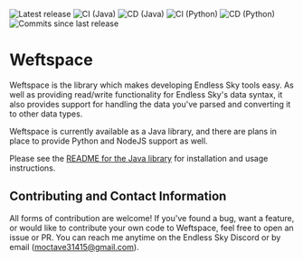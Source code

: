 ![Latest release](https://img.shields.io/github/v/release/mOctave/weftspace)
![CI (Java)](https://img.shields.io/github/actions/workflow/status/mOctave/weftspace/ci-java.yml?label=CI%20(Java))
![CD (Java)](https://img.shields.io/github/actions/workflow/status/mOctave/weftspace/cd-java.yml?label=CD%20(Java))
![CI (Python)](https://img.shields.io/github/actions/workflow/status/mOctave/weftspace/ci-python.yml?label=CI%20(Python))
![CD (Python)](https://img.shields.io/github/actions/workflow/status/mOctave/weftspace/cd-python.yml?label=CD%20(Python))
![Commits since last release](https://img.shields.io/github/commits-since/mOctave/weftspace/latest)

# Weftspace

Weftspace is the library which makes developing Endless Sky tools easy. As well as providing read/write functionality for Endless Sky's data syntax, it also provides support for handling the data you've parsed and converting it to other data types.

Weftspace is currently available as a Java library, and there are plans in place to provide Python and NodeJS support as well.

Please see the [README for the Java library](java/README.md) for installation and usage instructions.


## Contributing and Contact Information

All forms of contribution are welcome! If you've found a bug, want a feature, or would like to contribute your own code to Weftspace, feel free to open an issue or PR. You can reach me anytime on the Endless Sky Discord or by email (moctave31415@gmail.com).

